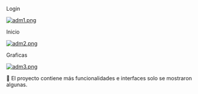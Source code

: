 Login 

[![adm1.png](https://i.postimg.cc/jqwLHzNJ/adm1.png)](https://postimg.cc/grpzdLgY)

Inicio 

[![adm2.png](https://i.postimg.cc/7Z73mF20/adm2.png)](https://postimg.cc/xXfNdFg1)

Graficas

[![adm3.png](https://i.postimg.cc/43Wm5PBp/adm3.png)](https://postimg.cc/v16Y8rRm)

📌 El proyecto contiene más funcionalidades e interfaces solo se mostraron algunas.

